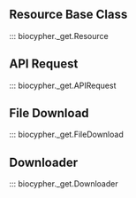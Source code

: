 ## Resource Base Class

::: biocypher._get.Resource

## API Request

::: biocypher._get.APIRequest

## File Download

::: biocypher._get.FileDownload

## Downloader

::: biocypher._get.Downloader
